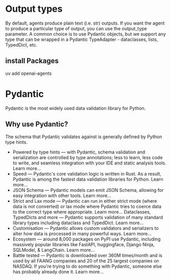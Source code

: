 # Output types
By default, agents produce plain text (i.e. str) outputs. If you want the agent to produce a particular type of output, you can use the output_type parameter. A common choice is to use Pydantic objects, but we support any type that can be wrapped in a Pydantic TypeAdapter - dataclasses, lists, TypedDict, etc.

## install Packages
uv add openai-agents


# Pydantic
Pydantic is the most widely used data validation library for Python.

## Why use Pydantic?
The schema that Pydantic validates against is generally defined by Python type hints.

* Powered by type hints — with Pydantic, schema validation and serialization are controlled by type annotations; less to learn, less code to write, and seamless integration with your IDE and static analysis tools. Learn more…
* Speed — Pydantic's core validation logic is written in Rust. As a result, Pydantic is among the fastest data validation libraries for Python. Learn more…
* JSON Schema — Pydantic models can emit JSON Schema, allowing for easy integration with other tools. Learn more…
* Strict and Lax mode — Pydantic can run in either strict mode (where data is not converted) or lax mode where Pydantic tries to coerce data to the correct type where appropriate. Learn more…
Dataclasses, TypedDicts and more — Pydantic supports validation of many standard library types including dataclass and TypedDict. Learn more…
* Customisation — Pydantic allows custom validators and serializers to alter how data is processed in many powerful ways. Learn more…
* Ecosystem — around 8,000 packages on PyPI use Pydantic, including massively popular libraries like FastAPI, huggingface, Django Ninja, SQLModel, & LangChain. Learn more…
* Battle tested — Pydantic is downloaded over 360M times/month and is used by all FAANG companies and 20 of the 25 largest companies on NASDAQ. If you're trying to do something with Pydantic, someone else has probably already done it. Learn more…

